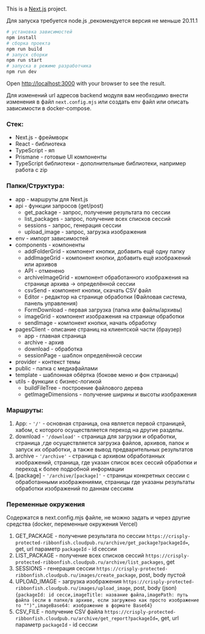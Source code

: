 This is a [Next.js](https://nextjs.org) project.

Для запуска требуется node.js ,рекомендуется версия не меньше 20.11.1

```bash
# установка зависимостей
npm install
# сборка проекта
npm run build
# запуск сборки
npm run start
# запуска в режиме разработчика
npm run dev
```

Open [http://localhost:3000](http://localhost:3000) with your browser to see the result.

Для изменений url адресов backend модуля вам необходимо внести изменения в файл ```next.config.mjs``` или создать env файл или описать зависимости в docker-compose.

### Стек:
- Next.js - фреймворк
- React - библиотека
- TypeScript - яп
- Prismane - готовые UI компоненты
- TypeScript библиотеки - дополнительные библиотеки, например работа с zip

### Папки/Структура:
- app - маршруты для Next.js
- api - функции запросов (get/post)
  - get_package - запрос, получение результата по сессии
  - list_packages - запрос, получение всех списков сессий
  - sessions - запрос, генерация сессии
  - upload_image - запрос, загрузка изображения
- env - импорт зависимостей
- components - компоненты
  - addFolderGrid - компонент кнопки, добавить ещё одну папку
  - addImageGrid - компонент кнопки, добавить ещё изображений или архивов
  - API - отменено
  - archiveImageGrid - компонент обработанного изображения на странице архива -> определённой сессии
  - csvSend - компонент кнопки, скачать CSV файл
  - Editor - редактор на странице обработки (Файловая система, панель управления)
  - FormDownload - первая загрузка (папка или файлы/архивы)
  - imageGrid - компонент изображения на странице обработки
  - sendImage - компонент кнопки, начать обработку
- pagesClient - описание страниц на клиентской части (браузер)
  - app - главная страница
  - archive - архив
  - download - обработка
  - sessionPage - шаблон определённой сессии
- provider - контекст темы
- public - папка с медиафайлами
- template - шаблонная обёртка (бокове меню и фон страницы)
- utils - функции с бизнес-логикой
  - buildFileTree - построение файлового дерева
  - getImageDimensions - получение ширины и высоты изображения

### Маршруты:
1. App: - ```'/'``` - основная страница, она является первой страницей, хабом, с которого осуществляется переход на другие разделы.
2. download - ```'/download'``` - страница для загрузки и обработки, страница ,где осуществляется загрузка файлов, архивов, папок и запуск их обработки, а также вывод предварительных результатов
3. archive - ```'/archive'``` - страница с архивом обработанных изображений, страница, где указан список всех сессий обработки и переход к более подробной информации
4. [package] - ```'/archive/[package]'``` - страницы конкретных сессии с обработанными изображениями, страницы где указаны результаты обработки изображений по даннам сессиям

### Переменные окружения
Cодержатся в next.config.mjs файле, не можно задать и через другие средства (docker, переменные окружения Vercel)

1. GET_PACKAGE - получение результата по сессии ```https://crisply-protected-ribbonfish.cloudpub.ru/archive/get_package?packageId=```, get, url параметр ```packageId``` - id сессии
2. LIST_PACKAGE - получение всех списков сессий ```https://crisply-protected-ribbonfish.cloudpub.ru/archive/list_packages```, get
3. SESSIONS - генерация сессии ```https://crisply-protected-ribbonfish.cloudpub.ru/images/create_package```, post, body пустой
4. UPLOAD_IMAGE - загрузка изображения ```https://crisply-protected-ribbonfish.cloudpub.ru/images/upload_image```, post, body (json) ```{packageId: id сесси,imageTitle: название файла,imagePath: путь файла (если в папке/в архиве, если загружено как просто изображение то "")",imageBase64: изображение в формате Base64}```
5. CSV_FILE - получение CSV файла ```https://crisply-protected-ribbonfish.cloudpub.ru/archive/get_report?packageId=```, get, url параметр ```packageId``` - id сессии


